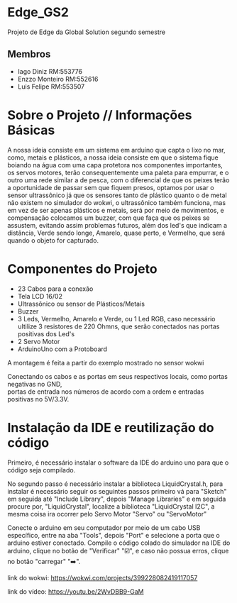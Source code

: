 # Edge_GS2
Projeto de Edge da Global Solution segundo semestre

## Membros
<ul>
  <li>Iago Diniz RM:553776</li>
  <li>Enzzo Monteiro RM:552616</li>
  <li>Luis Felipe RM:553507</li>
</ul>

<body>
  <h1>Sobre o Projeto // Informações Básicas</h1>
  <p>
    A nossa ideia consiste em um sistema em arduíno que capta o lixo no mar, como, metais e plásticos, a nossa ideia consiste em que o sistema fique boiando na água com uma capa protetora nos componentes importantes,
    os servos motores, terão consequentemente uma paleta para empurrar, e o outro uma rede similar a de pesca, com o diferencial de que os peixes terão a oportunidade de passar sem que fiquem presos, 
    optamos por usar o sensor ultrassônico já que os sensores tanto de plástico quanto o de metal não existem no simulador do wokwi, o ultrassônico também funciona, mas em vez de ser apenas plásticos e metais, 
    será por meio de movimentos, e compensação colocamos um buzzer, com que faça que os peixes se assustem, evitando assim problemas futuros, além dos led's que indicam a distância, Verde sendo longe, Amarelo, quase perto,
    e Vermelho, que será quando o objeto for capturado.
  </p>
  
  <h1>
    Componentes do Projeto
  </h1>
  <ul>
    <li>23 Cabos para a conexão</li>
    <li>Tela LCD 16/02</li>
    <li>Ultrassônico ou sensor de Plásticos/Metais</li>
    <li>Buzzer</li>
    <li>3 Leds, Vermelho, Amarelo e Verde, ou 1 Led RGB, caso necessário ultilize 3 resistores de 220 Ohmns, que serão conectados nas portas positivas dos Led's</li>
    <li>2 Servo Motor</li>
    <li>ArduinoUno com a Protoboard</li>
  </ul>
  <p>A montagem é feita a partir do exemplo mostrado no sensor wokwi</p>
  <p>Conectando os cabos e as portas em seus respectivos locais, como portas negativas no GND,<br> portas de entrada nos números de acordo com a ordem e entradas positivas no 5V/3.3V.</p>

  <h1>Instalação da IDE e reutilização do código</h1>
  <p>Primeiro, é necessário instalar o software da IDE do arduino uno para que o código seja compilado.</p>
  <p>
    No segundo passo é necessário instalar a biblioteca LiquidCrystal.h, para instalar é necessário seguir os seguintes passos primeiro vá para "Sketch"
    em seguida até "Include Library", depois "Manage Libraries" e em seguida procure por, "LiquidCrystal", localize a biblioteca "LiquidCrystal I2C",
    a mesma coisa ira ocorrer pelo Servo Motor "Servo" ou "ServoMotor"
  </p>
  <p>
    Conecte o arduino em seu computador por meio de um cabo USB específico, entre na aba "Tools", depois "Port" e selecione a porta que o arduino estiver conectado.
    Compile o código colado do simulador na IDE do arduino, clique no botão de "Verificar" "☑️", e caso não possua erros, clique no botão "carregar" "➡️".
  </p>
  
</body>

link do wokwi: https://wokwi.com/projects/399228082419117057

link do vídeo: https://youtu.be/2WvDBB9-GaM
